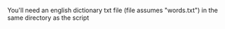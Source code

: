You'll need an english dictionary txt file (file assumes "words.txt") in the same directory as the script
